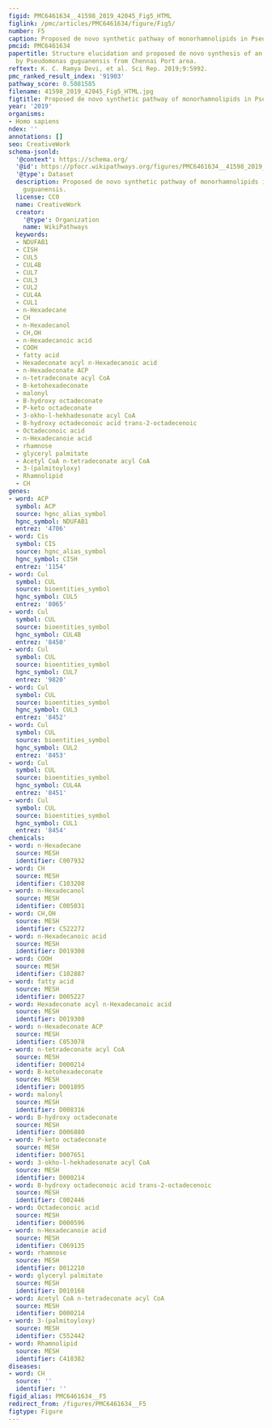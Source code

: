 ```yaml
---
figid: PMC6461634__41598_2019_42045_Fig5_HTML
figlink: /pmc/articles/PMC6461634/figure/Fig5/
number: F5
caption: Proposed de novo synthetic pathway of monorhamnolipids in Pseudomonas guguanensis.
pmcid: PMC6461634
papertitle: Structure elucidation and proposed de novo synthesis of an unusual mono-rhamnolipid
  by Pseudomonas guguanensis from Chennai Port area.
reftext: K. C. Ramya Devi, et al. Sci Rep. 2019;9:5992.
pmc_ranked_result_index: '91903'
pathway_score: 0.5081585
filename: 41598_2019_42045_Fig5_HTML.jpg
figtitle: Proposed de novo synthetic pathway of monorhamnolipids in Pseudomonas guguanensis
year: '2019'
organisms:
- Homo sapiens
ndex: ''
annotations: []
seo: CreativeWork
schema-jsonld:
  '@context': https://schema.org/
  '@id': https://pfocr.wikipathways.org/figures/PMC6461634__41598_2019_42045_Fig5_HTML.html
  '@type': Dataset
  description: Proposed de novo synthetic pathway of monorhamnolipids in Pseudomonas
    guguanensis.
  license: CC0
  name: CreativeWork
  creator:
    '@type': Organization
    name: WikiPathways
  keywords:
  - NDUFAB1
  - CISH
  - CUL5
  - CUL4B
  - CUL7
  - CUL3
  - CUL2
  - CUL4A
  - CUL1
  - n-Hexadecane
  - CH
  - n-Hexadecanol
  - CH,OH
  - n-Hexadecanoic acid
  - COOH
  - fatty acid
  - Hexadeconate acyl n-Hexadecanoic acid
  - n-Hexadeconate ACP
  - n-tetradeconate acyl CoA
  - B-ketohexadeconate
  - malonyl
  - B-hydroxy octadeconate
  - P-keto octadeconate
  - 3-okho-l-hekhadesonate acyl CoA
  - B-hydroxy octadeconoic acid trans-2-octadecenoic
  - Octadeconoic acid
  - n-Hexadecanoie acid
  - rhamnose
  - glyceryl palmitate
  - Acetyl CoA n-tetradeconate acyl CoA
  - 3-(palmitoyloxy)
  - Rhamnolipid
  - CH
genes:
- word: ACP
  symbol: ACP
  source: hgnc_alias_symbol
  hgnc_symbol: NDUFAB1
  entrez: '4706'
- word: Cis
  symbol: CIS
  source: hgnc_alias_symbol
  hgnc_symbol: CISH
  entrez: '1154'
- word: Cul
  symbol: CUL
  source: bioentities_symbol
  hgnc_symbol: CUL5
  entrez: '8065'
- word: Cul
  symbol: CUL
  source: bioentities_symbol
  hgnc_symbol: CUL4B
  entrez: '8450'
- word: Cul
  symbol: CUL
  source: bioentities_symbol
  hgnc_symbol: CUL7
  entrez: '9820'
- word: Cul
  symbol: CUL
  source: bioentities_symbol
  hgnc_symbol: CUL3
  entrez: '8452'
- word: Cul
  symbol: CUL
  source: bioentities_symbol
  hgnc_symbol: CUL2
  entrez: '8453'
- word: Cul
  symbol: CUL
  source: bioentities_symbol
  hgnc_symbol: CUL4A
  entrez: '8451'
- word: Cul
  symbol: CUL
  source: bioentities_symbol
  hgnc_symbol: CUL1
  entrez: '8454'
chemicals:
- word: n-Hexadecane
  source: MESH
  identifier: C007932
- word: CH
  source: MESH
  identifier: C103208
- word: n-Hexadecanol
  source: MESH
  identifier: C005031
- word: CH,OH
  source: MESH
  identifier: C522272
- word: n-Hexadecanoic acid
  source: MESH
  identifier: D019308
- word: COOH
  source: MESH
  identifier: C102887
- word: fatty acid
  source: MESH
  identifier: D005227
- word: Hexadeconate acyl n-Hexadecanoic acid
  source: MESH
  identifier: D019308
- word: n-Hexadeconate ACP
  source: MESH
  identifier: C053078
- word: n-tetradeconate acyl CoA
  source: MESH
  identifier: D000214
- word: B-ketohexadeconate
  source: MESH
  identifier: D001895
- word: malonyl
  source: MESH
  identifier: D008316
- word: B-hydroxy octadeconate
  source: MESH
  identifier: D006880
- word: P-keto octadeconate
  source: MESH
  identifier: D007651
- word: 3-okho-l-hekhadesonate acyl CoA
  source: MESH
  identifier: D000214
- word: B-hydroxy octadeconoic acid trans-2-octadecenoic
  source: MESH
  identifier: C002446
- word: Octadeconoic acid
  source: MESH
  identifier: D000596
- word: n-Hexadecanoie acid
  source: MESH
  identifier: C069135
- word: rhamnose
  source: MESH
  identifier: D012210
- word: glyceryl palmitate
  source: MESH
  identifier: D010168
- word: Acetyl CoA n-tetradeconate acyl CoA
  source: MESH
  identifier: D000214
- word: 3-(palmitoyloxy)
  source: MESH
  identifier: C552442
- word: Rhamnolipid
  source: MESH
  identifier: C418382
diseases:
- word: CH
  source: ''
  identifier: ''
figid_alias: PMC6461634__F5
redirect_from: /figures/PMC6461634__F5
figtype: Figure
---
```

